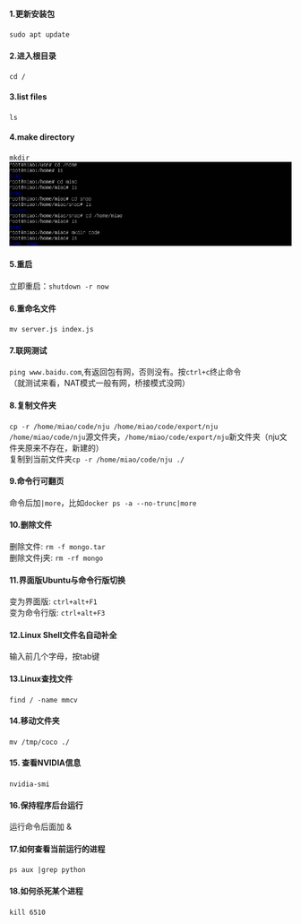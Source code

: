 #### 1.更新安装包
`sudo apt update`
#### 2.进入根目录
`cd /`
#### 3.list files
`ls`
#### 4.make directory
`mkdir`  
![linux cd](../assets/Ubuntu/linux-cd.png)  
#### 5.重启
立即重启：`shutdown -r now`
#### 6.重命名文件
`mv server.js index.js`
#### 7.联网测试
`ping www.baidu.com`,有返回包有网，否则没有。按`ctrl+c`终止命令  
（就测试来看，NAT模式一般有网，桥接模式没网）
#### 8.复制文件夹
`cp -r /home/miao/code/nju /home/miao/code/export/nju`  
`/home/miao/code/nju`源文件夹，`/home/miao/code/export/nju`新文件夹（nju文件夹原来不存在，新建的）  
复制到当前文件夹`cp -r /home/miao/code/nju ./` 
#### 9.命令行可翻页
命令后加`|more`，比如`docker ps -a --no-trunc|more`  
#### 10.删除文件
删除文件: `rm -f mongo.tar`  
删除文件j夹: `rm -rf mongo`
#### 11.界面版Ubuntu与命令行版切换
变为界面版: `ctrl+alt+F1`  
变为命令行版: `ctrl+alt+F3`
#### 12.Linux Shell文件名自动补全
输入前几个字母，按tab键
#### 13.Linux查找文件
`find / -name mmcv`
#### 14.移动文件夹
 `mv /tmp/coco ./`
#### 15. 查看NVIDIA信息
`nvidia-smi`
#### 16.保持程序后台运行
运行命令后面加 &
#### 17.如何查看当前运行的进程
 `ps aux |grep python`
#### 18.如何杀死某个进程
`kill 6510`

